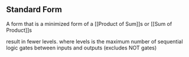 ## Standard Form
A form that is a minimized form of a [[Product of Sum]]s or [[Sum of Product]]s

result in fewer levels. where levels is the maximum number of sequential logic gates between inputs and outputs (excludes NOT gates)
